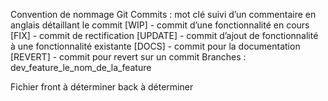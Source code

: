 Convention de nommage
Git
Commits : mot clé suivi d’un commentaire en anglais détaillant le commit
[WIP] - commit d’une fonctionnalité en cours
[FIX] - commit de rectification
[UPDATE] - commit d’ajout de fonctionnalité à une fonctionnalité existante
[DOCS] - commit pour la documentation
[REVERT] - commit pour revert sur un commit
Branches : dev_feature_le_nom_de_la_feature

Fichier
front
à déterminer
back
à déterminer
